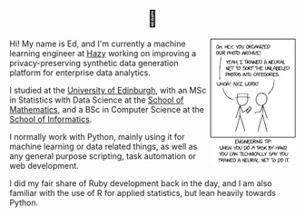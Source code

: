 <h1 align="center">
  👋
</h1>

<img src="/img/xkcd.png" width="150px" align="right"></img>

Hi! My name is Ed, and I'm currently a machine learning engineer at [Hazy](https://hazy.com/) working on improving a privacy-preserving synthetic data generation platform for enterprise data analytics.

I studied at the [University of Edinburgh](https://www.ed.ac.uk/), with an MSc in Statistics with Data Science at the [School of Mathematics](https://www.maths.ed.ac.uk/school-of-mathematics), and a BSc in Computer Science at the [School of Informatics](https://www.ed.ac.uk/informatics).

I normally work with Python, mainly using it for machine learning or data related things, as well as any general purpose scripting, task automation or web development.

I did my fair share of Ruby development back in the day, and I am also familiar with the use of R for applied statistics, but lean heavily towards Python.
